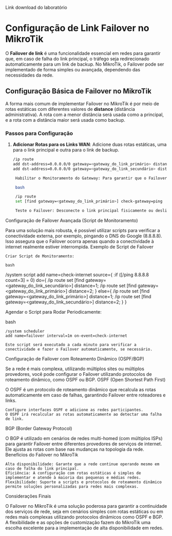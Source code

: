 Link download do laboratório

# Configuração de Link Failover no MikroTik

O **Failover de link** é uma funcionalidade essencial em redes para garantir que, em caso de falha do link principal, o tráfego seja redirecionado automaticamente para um link de backup. No MikroTik, o Failover pode ser implementado de forma simples ou avançada, dependendo das necessidades da rede.

## Configuração Básica de Failover no MikroTik

A forma mais comum de implementar Failover no MikroTik é por meio de rotas estáticas com diferentes valores de **distance** (distância administrativa). A rota com a menor distância será usada como a principal, e a rota com a distância maior será usada como backup.

### Passos para Configuração

1. **Adicionar Rotas para os Links WAN**:
   Adicione duas rotas estáticas, uma para o link principal e outra para o link de backup.

   ```bash
   /ip route
   add dst-address=0.0.0.0/0 gateway=<gateway_do_link_primário> distance=1
   add dst-address=0.0.0.0/0 gateway=<gateway_do_link_secundário> distance=2

    Habilitar o Monitoramento do Gateway: Para garantir que o Failover funcione corretamente, habilite o monitoramento do gateway. Isso fará com que o MikroTik pingue o gateway do link primário para verificar sua conectividade.

    bash

    /ip route
    set [find gateway=<gateway_do_link_primário>] check-gateway=ping

    Teste o Failover: Desconecte o link principal fisicamente ou desligue o modem do ISP para verificar se o roteador alterna para o link secundário.

Configuração de Failover Avançada (Script de Monitoramento)

Para uma solução mais robusta, é possível utilizar scripts para verificar a conectividade externa, por exemplo, pingando o DNS do Google (8.8.8.8). Isso assegura que o Failover ocorra apenas quando a conectividade à internet realmente estiver interrompida.
Exemplo de Script de Failover

    Criar Script de Monitoramento:

    bash

/system script
add name=check-internet source={
    :if ([/ping 8.8.8.8 count=3] = 0) do={
        /ip route set [find gateway=<gateway_do_link_secundário>] distance=1;
        /ip route set [find gateway=<gateway_do_link_primário>] distance=2;
    } else={
        /ip route set [find gateway=<gateway_do_link_primário>] distance=1;
        /ip route set [find gateway=<gateway_do_link_secundário>] distance=2;
    }
}

Agendar o Script para Rodar Periodicamente:

bash

    /system scheduler
    add name=failover interval=1m on-event=check-internet

    Este script será executado a cada minuto para verificar a conectividade e fazer o Failover automaticamente, se necessário.

Configuração de Failover com Roteamento Dinâmico (OSPF/BGP)

Se a rede é mais complexa, utilizando múltiplos sites ou múltiplos provedores, você pode configurar o Failover utilizando protocolos de roteamento dinâmico, como OSPF ou BGP.
OSPF (Open Shortest Path First)

O OSPF é um protocolo de roteamento dinâmico que recalcula as rotas automaticamente em caso de falhas, garantindo Failover entre roteadores e links.

    Configure interfaces OSPF e adicione as redes participantes.
    O OSPF irá recalcular as rotas automaticamente ao detectar uma falha de link.

BGP (Border Gateway Protocol)

O BGP é utilizado em cenários de redes multi-homed (com múltiplos ISPs) para garantir Failover entre diferentes provedores de serviços de internet. Ele ajusta as rotas com base nas mudanças na topologia da rede.
Benefícios do Failover no MikroTik

    Alta disponibilidade: Garante que a rede continue operando mesmo em caso de falha do link principal.
    Eficiência: A configuração com rotas estáticas é simples de implementar e atende à maioria das pequenas e médias redes.
    Flexibilidade: Suporte a scripts e protocolos de roteamento dinâmico permite soluções personalizadas para redes mais complexas.

Considerações Finais

O Failover no MikroTik é uma solução poderosa para garantir a continuidade dos serviços de rede, seja em cenários simples com rotas estáticas ou em redes mais complexas utilizando protocolos dinâmicos como OSPF e BGP. A flexibilidade e as opções de customização fazem do MikroTik uma escolha excelente para a implementação de alta disponibilidade em redes.
